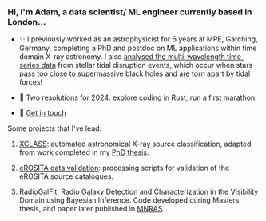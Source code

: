 ### Hi, I'm Adam, a data scientist/ ML engineer currently based in London... 

- ✨ I previously worked as an astrophysicist for 6 years at MPE, Garching, Germany, completing a PhD and postdoc on ML applications within time domain X-ray astronomy. I also [analysed the multi-wavelength time-series data](https://ui.adsabs.harvard.edu/search/p_=0&q=malyali&sort=date%20desc%2C%20bibcode%20desc) from stellar tidal disruption events, which occur when stars pass too close to supermassive black holes and are torn apart by tidal forces!

- 🌱 Two resolutions for 2024: explore coding in Rust, run a first marathon.

- 💬 [Get in touch](https://www.linkedin.com/in/adam-malyali/)

Some projects that I've lead:

1. [XCLASS](https://github.com/amalyali/xclass): automated astronomical X-ray source classification, adapted from work completed in my [PhD thesis](https://edoc.ub.uni-muenchen.de/29876/).

2. [eROSITA data validation](https://github.com/amalyali/erosita_validation): processing scripts for validation of the eROSITA source catalogues.

3. [RadioGalFit](https://github.com/amalyali/RadioGalFit): Radio Galaxy Detection and Characterization in the Visibility Domain using Bayesian Inference. Code developed during Masters thesis, and paper later published in [MNRAS](https://academic.oup.com/mnras/article/486/2/2695/5432377).

<!--
**amalyali/amalyali** is a ✨ _special_ ✨ repository because its `README.md` (this file) appears on your GitHub profile.

Here are some ideas to get you started:

- 🔭 I’m currently working on ...


- 👯 I’m looking to collaborate on ...
- 🤔 I’m looking for help with ...

- ⚡ Fun fact: ...
-->
